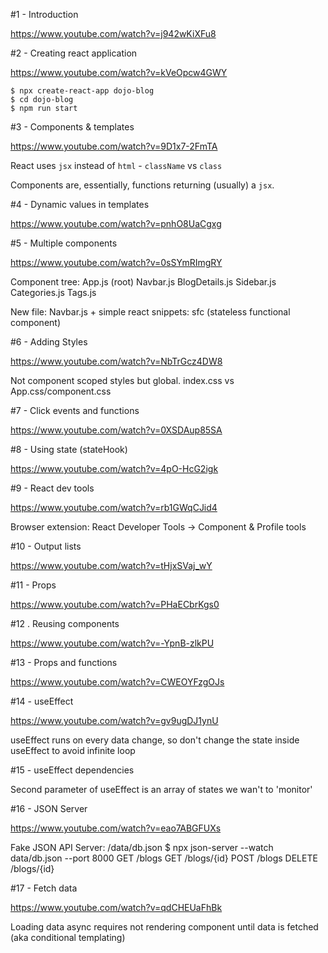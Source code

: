 #1 - Introduction 

https://www.youtube.com/watch?v=j942wKiXFu8

#2 - Creating react application

https://www.youtube.com/watch?v=kVeOpcw4GWY

```
$ npx create-react-app dojo-blog
$ cd dojo-blog
$ npm run start
```

#3 - Components & templates

https://www.youtube.com/watch?v=9D1x7-2FmTA

React uses `jsx` instead of `html`
    - `className` vs `class`

Components are, essentially, functions returning (usually) a `jsx`.

#4 - Dynamic values in templates

https://www.youtube.com/watch?v=pnhO8UaCgxg


#5 - Multiple components

https://www.youtube.com/watch?v=0sSYmRImgRY

Component tree:
    App.js (root)
        Navbar.js
        BlogDetails.js
        Sidebar.js
               Categories.js
               Tags.js

New file: Navbar.js + simple react snippets: sfc (stateless functional component)

#6 - Adding Styles

https://www.youtube.com/watch?v=NbTrGcz4DW8

Not component scoped styles but global. index.css vs App.css/component.css

#7 - Click events and functions

https://www.youtube.com/watch?v=0XSDAup85SA


#8 - Using state (stateHook)

https://www.youtube.com/watch?v=4pO-HcG2igk

#9 - React dev tools

https://www.youtube.com/watch?v=rb1GWqCJid4

Browser extension: React Developer Tools -> Component & Profile tools

#10 - Output lists

https://www.youtube.com/watch?v=tHjxSVaj_wY


#11 - Props

https://www.youtube.com/watch?v=PHaECbrKgs0


#12 . Reusing components

https://www.youtube.com/watch?v=-YpnB-zlkPU


#13 - Props and functions

https://www.youtube.com/watch?v=CWEOYFzgOJs


#14 - useEffect

https://www.youtube.com/watch?v=gv9ugDJ1ynU

useEffect runs on every data change, so don't change the state inside useEffect to avoid infinite loop

#15 - useEffect dependencies

Second parameter of useEffect is an array of states we wan't to 'monitor'

#16 - JSON Server

https://www.youtube.com/watch?v=eao7ABGFUXs

Fake JSON API Server: /data/db.json
$ npx json-server --watch data/db.json --port 8000
    GET     /blogs
    GET     /blogs/{id}
    POST    /blogs
    DELETE  /blogs/{id}


#17 - Fetch data

https://www.youtube.com/watch?v=qdCHEUaFhBk

Loading data async requires not rendering component until data is fetched 
(aka conditional templating)

